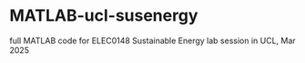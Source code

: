 # MATLAB-ucl-susenergy
full MATLAB code for ELEC0148 Sustainable Energy lab session in UCL, Mar 2025 
